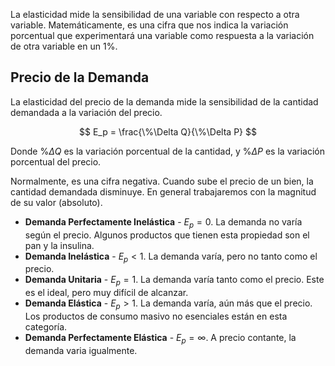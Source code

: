 La elasticidad mide la sensibilidad de una variable con respecto a otra variable. Matemáticamente, es una cifra que nos indica la variación porcentual que experimentará una variable como respuesta a la variación de otra variable en un $1\%$.

## Precio de la Demanda

La elasticidad del precio de la demanda mide la sensibilidad de la cantidad demandada a la variación del precio.

$$
E_p = \frac{\%\Delta Q}{\%\Delta P}
$$

Donde $\%\Delta Q$ es la variación porcentual de la cantidad, y $\%\Delta P$ es la variación porcentual del precio.

Normalmente, es una cifra negativa. Cuando sube el precio de un bien, la cantidad demandada disminuye. En general trabajaremos con la magnitud de su valor (absoluto).

- **Demanda Perfectamente Inelástica** - $E_p = 0$. La demanda no varía según el precio. Algunos productos que tienen esta propiedad son el pan y la insulina.
- **Demanda Inelástica** - $E_p < 1$. La demanda varía, pero no tanto como el precio.
- **Demanda Unitaria** - $E_p = 1$. La demanda varía tanto como el precio. Este es el ideal, pero muy difícil de alcanzar.
- **Demanda Elástica** - $E_p > 1$. La demanda varía, aún más que el precio. Los productos de consumo masivo no esenciales están en esta categoría.
- **Demanda Perfectamente Elástica** - $E_p = \infty$. A precio contante, la demanda varia igualmente.
